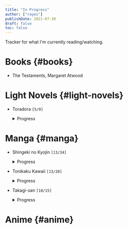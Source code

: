 ```yaml
---
title: "In Progress"
author: ["rayes"]
publishDate: 2021-07-30
draft: false
toc: false
---
```


<p></p>
Tracker for what I'm currently reading/watching.


# Books {#books}

<!--list-separator-->

-  The Testaments, Margaret Atwood


# Light Novels {#light-novels}

<!--list-separator-->

-  Toradora <code>[5/9]</code>

    <details>
    <summary>
    Progress
    </summary>
    <p class="details">

    -   [X] Vol 1
    -   [X] Vol 2
    -   [X] Vol 3
    -   [X] Vol 4
    -   [X] Vol 5
    -   [ ] Vol 6
    -   [ ] Vol 7
    -   [ ] Vol 8
    -   [ ] Vol 9
    </p>
    </details>


# Manga {#manga}

<!--list-separator-->

-  Shingeki no Kyojin <code>[13/34]</code>

    <details>
    <summary>
    Progress
    </summary>
    <p class="details">

    -   [X] Vol.  1
    -   [X] Vol.  2
    -   [X] Vol.  3
    -   [X] Vol.  4
    -   [X] Vol.  5
    -   [X] Vol.  6
    -   [X] Vol.  7
    -   [X] Vol.  8
    -   [X] Vol.  9
    -   [X] Vol. 10
    -   [X] Vol. 11
    -   [X] Vol. 12
    -   [X] Vol. 13
    -   [ ] Vol. 14
    -   [ ] Vol. 15
    -   [ ] Vol. 16
    -   [ ] Vol. 17
    -   [ ] Vol. 18
    -   [ ] Vol. 19
    -   [ ] Vol. 20
    -   [ ] Vol. 21
    -   [ ] Vol. 22
    -   [ ] Vol. 23
    -   [ ] Vol. 24
    -   [ ] Vol. 25
    -   [ ] Vol. 26
    -   [ ] Vol. 27
    -   [ ] Vol. 28
    -   [ ] Vol. 29
    -   [ ] Vol. 30
    -   [ ] Vol. 31
    -   [ ] Vol. 32
    -   [ ] Vol. 33
    -   [ ] Vol. 34
    </p>
    </details>

<!--list-separator-->

-  Tonikaku Kawaii <code>[13/20]</code>

    <details>
    <summary>
    Progress
    </summary>
    <p class="details">

    -   [X] Vol 1
    -   [X] Vol 2
    -   [X] Vol 3
    -   [X] Vol 4
    -   [X] Vol 5
    -   [X] Vol 6
    -   [X] Vol 7
    -   [X] Vol 8
    -   [X] Vol 9
    -   [X] Vol 10
    -   [X] Vol 11
    -   [X] Vol 12
    -   [X] Vol 13
    -   [ ] Vol 14
    -   [ ] Vol 15
    -   [ ] Vol 16
    -   [ ] Vol 17
    -   [ ] Vol 18
    -   [ ] Vol 19
    -   [ ] Vol 20
    </p>
    </details>

<!--list-separator-->

-  Takagi-san <code>[10/15]</code>

    <details>
    <summary>
    Progress
    </summary>
    <p class="details">

    -   [X] Vol. 1
    -   [X] Vol. 2
    -   [X] Vol. 3
    -   [X] Vol. 4
    -   [X] Vol. 5
    -   [X] Vol. 6
    -   [X] Vol. 7
    -   [X] Vol. 8
    -   [X] Vol. 9
    -   [X] Vol. 10
    -   [ ] Vol. 11
    -   [ ] Vol. 12
    -   [ ] Vol. 13
    -   [ ] Vol. 14
    -   [ ] Vol. 15
    </p>
    </details>


# Anime {#anime}
